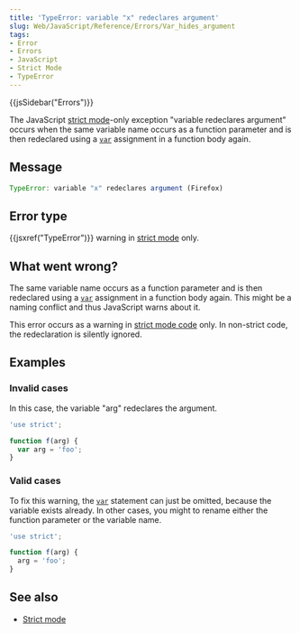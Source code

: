 ```yaml
---
title: 'TypeError: variable "x" redeclares argument'
slug: Web/JavaScript/Reference/Errors/Var_hides_argument
tags:
- Error
- Errors
- JavaScript
- Strict Mode
- TypeError
---
```

{{jsSidebar("Errors")}}

The
JavaScript [strict mode](/en-US/docs/Web/JavaScript/Reference/Strict_mode)-only
exception "variable redeclares argument" occurs when the same variable name
occurs as a function parameter and is then redeclared using a
[`var`](/en-US/docs/Web/JavaScript/Reference/Statements/var) assignment in a
function body again.

## Message

```js
TypeError: variable "x" redeclares argument (Firefox)
```

## Error type

{{jsxref("TypeError")}} warning in
[strict mode](/en-US/docs/Web/JavaScript/Reference/Strict_mode) only.

## What went wrong?

The same variable name occurs as a function parameter and is then redeclared
using a [`var`](/en-US/docs/Web/JavaScript/Reference/Statements/var) assignment
in a function body again. This might be a naming conflict and thus JavaScript
warns about it.

This error occurs as a warning in
[strict mode code](/en-US/docs/Web/JavaScript/Reference/Strict_mode) only. In
non-strict code, the redeclaration is silently ignored.

## Examples

### Invalid cases

In this case, the variable "arg" redeclares the argument.

```js example-bad
'use strict';

function f(arg) {
  var arg = 'foo';
}
```

### Valid cases

To fix this warning, the
[`var`](/en-US/docs/Web/JavaScript/Reference/Statements/var) statement can just
be omitted, because the variable exists already. In other cases, you might to
rename either the function parameter or the variable name.

```js example-good
'use strict';

function f(arg) {
  arg = 'foo';
}
```

## See also

- [Strict mode](/en-US/docs/Web/JavaScript/Reference/Strict_mode)
